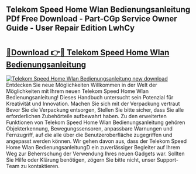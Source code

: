 ## Telekom Speed Home Wlan Bedienungsanleitung PDf Free Download - Part-CGp Service Owner Guide - User Repair Edition LwhCy

# <h2><a href="http://df32j4.blite.top/?on=Telekom+Speed+Home+Wlan+Bedienungsanleitung">🔗Download 👉🔴 Telekom Speed Home Wlan Bedienungsanleitung</a></h2>

[![Telekom Speed Home Wlan Bedienungsanleitung new download](https://i.imgur.com/lujVjoI.png)](http://df32j4.blite.top/?on=Telekom+Speed+Home+Wlan+Bedienungsanleitung)
Entdecken Sie neue Möglichkeiten Willkommen in der Welt der Möglichkeiten mit Ihrem neuen Telekom Speed Home Wlan Bedienungsanleitung! Dieses Handbuch untersucht sein Potenzial für Kreativität und Innovation. Machen Sie sich mit der Verpackung vertraut Bevor Sie die Verpackung entsorgen, Stellen Sie bitte sicher, dass Sie alle erforderlichen Zubehörteile aufbewahrt haben. Zu den erweiterten Funktionen von Telekom Speed Home Wlan Bedienungsanleitung gehören Objekterkennung, Bewegungssensoren, anpassbare Warnungen und Fernzugriff, auf die alle über die Benutzeroberfläche zugegriffen und angepasst werden können. Wir gehen davon aus, dass der Telekom Speed Home Wlan BedienungsanleitungD ein zuverlässiger Begleiter auf Ihrem Weg zur Beherrschung der Verwendung Ihres neuen Gadgets war. Sollten Sie Hilfe oder Klärung benötigen, zögern Sie bitte nicht, unser Support-Team zu kontaktieren.
